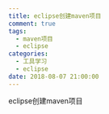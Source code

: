 ```yaml
---
title: eclipse创建maven项目
comment: true
tags:
  - maven项目
  - eclipse
categories:
  - 工具学习
  - eclipse
date: 2018-08-07 21:00:00
---
```

eclipse创建maven项目
<!--more-->